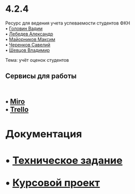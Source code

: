 #  4.2.4
Ресурс для ведения учета успеваемости студентов ФКН
<br/>
• <a href="https://github.com/Exeleone">Головин Вадим <a/>
<br/>
 • <a href="https://github.com/MrokosPL">Лебедев Александр<a/> 
<br/>
• <a href="https://github.com/maks0nn">Майорников Максим<a/>
<br/>
• <a href="https://github.com/saveliyCSF">Черенков Савелий<a/>
<br/>
• <a href="https://github.com/Parovozikkk">Шевцов Владимир<a/>


  Тема:  учёт оценок студентов
 
  <h2>Сервисы для работы<h2/>
<br/>
   • <a href="https://miro.com/app/board/uXjVOEsnY5w=/?invite_link_id=5180773933">Miro<a/>
<br/>
• <a href="https://trello.com/b/vL3YQ8SZ/rating">Trello<a/>
<br/>
   <h2>Документация<h2/>

• <a href="https://github.com/Exeleone/4.2.4-task-7/blob/main/%D0%A2%D0%B5%D1%85%D0%BD%D0%B8%D1%87%D0%B5%D1%81%D0%BA%D0%BE%D0%B5%20%D0%B7%D0%B0%D0%B4%D0%B0%D0%BD%D0%B8%D0%B5%204.2.4.docx">Техническое задание<a/>
<br/>

• <a href="https://https://github.com/Exeleone/4.2.4-task-7/blob/main/%D0%9A%D1%83%D1%80%D1%81%D0%BE%D0%B2%D0%BE%D0%B9%20%D0%BF%D1%80%D0%BE%D0%B5%D0%BA%D1%82%20Rating%2B.docx">Курсовой проект<a/>

